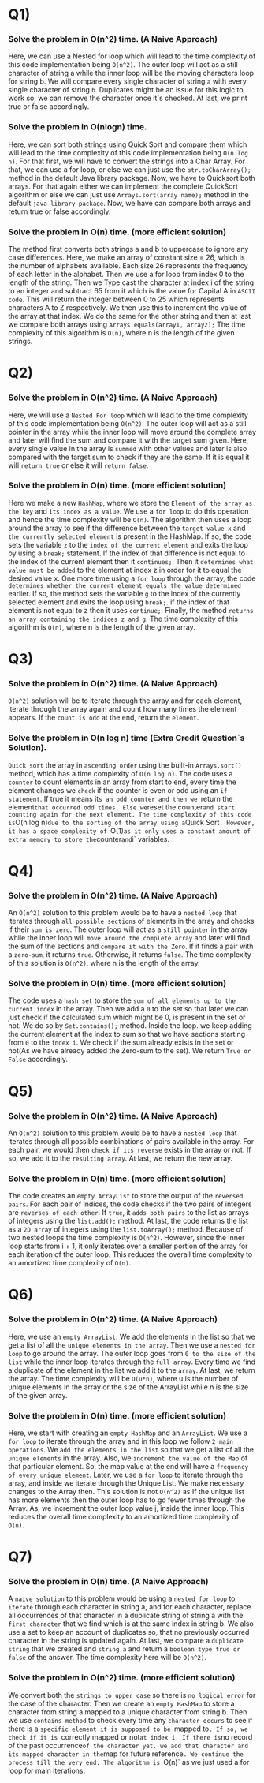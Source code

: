 # Q1)
### Solve the problem in O(n^2) time. (A Naive Approach)
Here, we can use a Nested for loop which will lead to the time complexity of this code implementation being `O(n^2)`. The outer loop will act as a still character of string a while the inner loop will be the moving characters loop for string b. We will compare every single character of string `a` with every single character of string `b`. Duplicates might be an issue for this logic to work so, we can remove the character once it`s checked. At last, we print true or false accordingly.

### Solve the problem in O(nlogn) time.
Here, we can sort both strings using Quick Sort and compare them which will lead to the time complexity of this code implementation being `O(n log n)`. For that first, we will have to convert the strings into a Char Array. For that, we can use a for loop, or else we can just use the `str.toCharArray();` method in the default Java library package. Now, we have to Quicksort both arrays. For that again either we can implement the complete QuickSort algorithm or else we can just use `Arrays.sort(array name);` method in the default `java library package`. Now, we have can compare both arrays and return true or false accordingly.

### Solve the problem in O(n) time. (more efficient solution)
The method first converts both strings a and b to uppercase to ignore any case differences. Here, we make an array of constant size = 26, which is the number of alphabets available. Each size 26 represents the frequency of each letter in the alphabet. Then we use a for loop from index 0 to the length of the string. Then we Type cast the character at index i of the string to an integer and subtract 65 from it which is the value for Capital A in `ASCII code`. This will return the integer between 0 to 25 which represents characters A to Z respectively. We then use this to increment the value of the array at that index. We do the same for the other string and then at last we compare both arrays using `Arrays.equals(array1, array2);` The time complexity of this algorithm is `O(n)`, where n is the length of the given strings.

# Q2)
### Solve the problem in O(n^2) time. (A Naive Approach)
Here, we will use a `Nested For loop` which will lead to the time complexity of this code implementation being `O(n^2)`. The outer loop will act as a still pointer in the array while the inner loop will move around the complete array and later will find the sum and compare it with the target sum given. Here, every single value in the array is `summed` with other values and later is also compared with the target sum to check if they are the same. If it is equal it will `return true` or else it will `return false`.

### Solve the problem in O(n) time. (more efficient solution)
Here we make a new `HashMap`, where we store the `Element of the array as the key` and `its index as a value`. We use a `for loop` to do this operation and hence the time complexity will be `O(n)`. The algorithm then uses a loop around the array to see if the difference between the `target value x` and `the currently selected element` is present in the HashMap. If so, the code sets the variable `z` to the `index of the current element` and exits the loop by using a `break;` statement. If the index of that difference is not equal to the index of the current element then it `continues;`. Then it `determines what value must be added` to the element at index z in order for it to equal the desired value x. One more time using a `for loop` through the array, the code `determines whether the current element equals the value determined` earlier. If so, the method sets the variable `g` to the index of the currently selected element and exits the loop using `break;`. if the index of that element is not equal to z then it uses `continue;`. Finally, the method `returns an array containing the indices z and g`. The time complexity of this algorithm is `O(n)`, where n is the length of the given array.

# Q3)
### Solve the problem in O(n^2) time. (A Naive Approach)
`O(n^2)` solution will be to iterate through the array and for each element, iterate through the array again and count how many times the element appears. If the `count is odd` at the end, return the `element`.

### Solve the problem in O(n log n) time (Extra Credit Question`s Solution).
`Quick sort` the array in `ascending order` using the built-in `Arrays.sort()` method, which has a time complexity of `O(n log n)`. The code uses a `counter` to count elements in an array from start to end, every time the element changes we `check` if the counter is even or odd using an `if statement`. If true it means it`s an odd counter and then we `return the element` that occurred odd times. Else we `reset the counter` and start counting again for the next element. The time complexity of this code is `O(n log n)` due to the sorting of the array using a `Quick Sort`. However, it has a space complexity of `O(1)` as it only uses a constant amount of extra memory to store the `counter` and `i` variables.

# Q4)
### Solve the problem in O(n^2) time. (A Naive Approach)
An `O(n^2)` solution to this problem would be to have a `nested loop` that iterates through `all possible sections` of elements in the array and checks if their `sum is zero`. The outer loop will act as a `still pointer` in the array while the inner loop will `move around the complete array` and later will find the sum of the sections and `compare it with the Zero`. If it finds a pair with a `zero-sum`, it returns `true`. Otherwise, it returns `false`. The time complexity of this solution is `O(n^2)`, where n is the length of the array.

### Solve the problem in O(n) time. (more efficient solution)
The code uses a `hash set` to store the `sum of all elements up to the current index` in the array. Then we add a `0` to the set so that later we can just check if the calculated sum which might be 0, is present in the set or not. We do so by `Set.contains();` method. Inside the loop. we keep adding the current element at the index to sum so that we have sections starting from `0` to the `index i`. We check if the sum already exists in the set or not(As we have already added the Zero-sum to the set). We return `True or False` accordingly.

# Q5)
### Solve the problem in O(n^2) time. (A Naive Approach)
An `O(n^2)` solution to this problem would be to have a `nested loop` that iterates through all possible combinations of pairs available in the array. For each pair, we would then `check if its reverse` exists in the array or not. If so, we add it to the `resulting array`. At last, we return the new array.

### Solve the problem in O(n) time. (more efficient solution)
The code creates an `empty ArrayList` to store the output of the `reversed pairs`. For each pair of indices, the code checks if the two pairs of integers are `reverses of each other`. If `true`, it `adds both pairs` to the list as arrays of integers using the `list.add();` method. At last, the code returns the list as a `2D array` of integers using the `list.toArray();` method. Because of two nested loops the time complexity is `O(n^2)`. However, since the inner loop starts from i + 1, it only iterates over a smaller portion of the array for each iteration of the outer loop. This reduces the overall time complexity to an amortized time complexity of `O(n)`.

# Q6)
### Solve the problem in O(n^2) time. (A Naive Approach)
Here, we use an `empty ArrayList`. We add the elements in the list so that we get a list of all the `unique elements in the array`. Then we use a `nested for loop` to go around the array. The outer loop goes from `0 to the size of the list` while the inner loop iterates through the `full array`. Every time we find a duplicate of the element in the list we add it to the `array`. At last, we return the array. The time complexity will be `O(u*n)`, where u is the number of unique elements in the array or the size of the ArrayList while n is the size of the given array.

### Solve the problem in O(n) time. (more efficient solution)
Here, we start with creating an `empty HashMap` and an `ArrayList`. We use a `for loop` to iterate through the array and in this loop we follow `2 main operations`. We `add the elements in the list` so that we get a list of all the `unique elements` in the array. Also, we `increment the value of the Map` of that particular element. So, the map value at the end will have a `frequency of every unique element`. Later, we use a `for loop` to iterate through the array, and inside we iterate through the Unique List. We make necessary changes to the Array then. This solution is not `O(n^2)` as If the unique list has more elements then the outer loop has to go fewer times through the Array. As, we increment the outer loop value j, inside the inner loop. This reduces the overall time complexity to an amortized time complexity of `O(n)`.

# Q7)
### Solve the problem in O(n) time. (A Naive Approach)
A `naive solution` to this problem would be using a `nested for loop` to `iterate` through each character in string a, and for each character, replace all occurrences of that character in a duplicate string of string a with the `first character` that we find which is at the same index in string b. We also use a set to keep an account of duplicates so, that no previously occurred character in the string is updated again. At last, we compare a `duplicate string` that we created and `string a` and return a `boolean type true or false` of the answer. The time complexity here will be `O(n^2)`.

### Solve the problem in O(n^2) time. (more efficient solution)
We convert both the `strings to upper case` so there is `no logical error` for the case of the character. Then we create an `empty HashMap` to store a character from string a mapped to a unique character from string b. Then we use `contains method` to check every time any `character occurs` to see if there is a `specific element it is supposed to be `mapped to`. If so, we check if it is `correctly mapped or not` at index i. If there is `no record of the past occurrence` of the character yet. we add that character and its mapped character in the `map for future reference`. We continue the process till the very end. The algorithm is `O(n)` as we just used a for loop for main iterations.